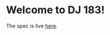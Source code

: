 Welcome to DJ 183!
=========================

The spec is live [here](https://eecs183.github.io/dj183/).
